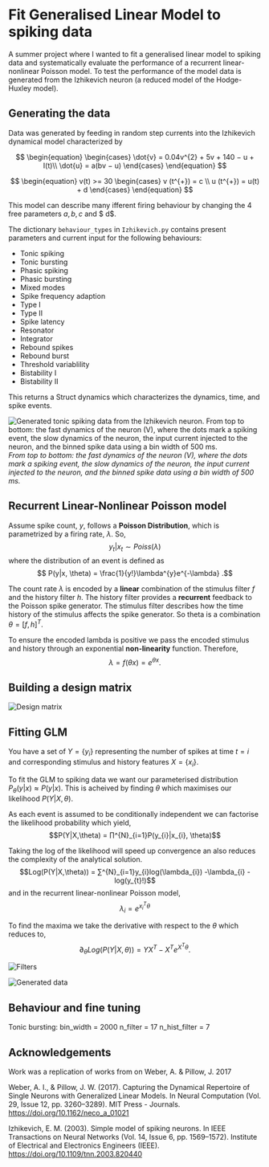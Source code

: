 # Fit Generalised Linear Model to spiking data

A summer project where I wanted to fit a generalised linear model to spiking data and systematically evaluate the performance of a recurrent linear-nonlinear Poisson model. To test the performance of the model data is generated from the Izhikevich neuron (a reduced model of the Hodge-Huxley model).

## Generating the data
Data was generated by feeding in random step currents into the Izhikevich dynamical model characterized by

$$
\begin{equation}
\begin{cases}
    \dot{v} = 0.04v^{2} + 5v + 140 − u + I(t)\\
    \dot{u} = a(bv − u)
\end{cases}
\end{equation}
$$


$$
\begin{equation}
  v(t) >= 30 
    \begin{cases}
      v (t^{+}) = c \\
      u (t^{+}) = u(t) + d
    \end{cases}       
\end{equation}
$$

This model can describe many ifferent firing behaviour by changing the 4 free parameters $a, b, c$ and $ d$.

The dictionary `behaviour_types` in `Izhikevich.py` contains present parameters and current input for the following behaviours:
* Tonic spiking
* Tonic bursting
* Phasic spiking
* Phasic bursting
* Mixed modes
* Spike frequency adaption
* Type I
* Type II
* Spike latency
* Resonator
* Integrator
* Rebound spikes
* Rebound burst
* Threshold variablility
* Bistability I
* Bistability II
  
This returns a Struct dynamics which characterizes the dynamics, time, and spike events.

![Generated tonic spiking data from the Izhikevich neuron. From top to bottom: the fast dynamics of the neuron (V), where the dots mark a spiking event, the slow dynamics of the neuron, the input current injected to the neuron, and the binned spike data using a bin width of 500 ms.](/imgs/tonic_spiking.svg "Generated tonic spiking data from the Izhikevich neuron")
*From top to bottom: the fast dynamics of the neuron (V), where the dots mark a spiking event, the slow dynamics of the neuron, the input current injected to the neuron, and the binned spike data using a bin width of 500 ms.*

## Recurrent Linear-Nonlinear Poisson model

Assume spike count, $y$, follows a **Poisson Distribution**, which is parametrized by a firing rate, $\lambda$. So,
$$y_{t} | x_{t} \sim Poiss(\lambda)$$
where the distribution of an event is defined as
$$ P(y|x, \theta) = \frac{1}{y!}\lambda^{y}e^{-\lambda} .$$

The count rate $\lambda$ is encoded by a **linear** combination of the stimulus filter $f$ and the history filter $h$. The history filter provides a **recurrent** feedback to the Poisson spike generator. The stimulus filter describes how the time history of the stimulus affects the spike generator. So theta is a combination $\theta = [f, h]^T$.

To ensure the encoded lambda is positive we pass the encoded stimulus and history through an exponential **non-linearity** function. Therefore,
$$\lambda = f(\theta x) = e^{\theta x}.$$



## Building a design matrix
![Design matrix](/imgs/design_mat.png "Design matrix of the spiking neuron")




## Fitting GLM



You have a set of $Y=\{y_{i}\}$ representing the number of spikes at time $t=i$ and corresponding stimulus and history features $X=\{x_{i}\}$. 

To fit the GLM to spiking data we want our parameterised distribution $P_{\theta}(y|x)≈P(y|x)$. This is acheived by finding $\theta$ which maximises our likelihood $P(Y |X, \theta)$.

As each event is assumed to be conditionally independent we can factorise the likelihood probability which yield,
$$P(Y|X,\theta) = ∏^{N}_{i=1}P(y_{i}|x_{i}, \theta)$$

Taking the log of the likelihood will speed up convergence an also reduces the complexity of the analytical solution.
$$Log(P(Y|X,\theta)) = ∑^{N}_{i=1}y_{i}log(\lambda_{i}) -\lambda_{i} -log(y_{t}!)$$
and in the recurrent linear-nonlinear Poisson model,
$$\lambda_{i} = e^{x_{i}^{T}\theta}$$

To find the maxima we take the derivative with respect to the $\theta$ which reduces to,
$$\partial_{\theta} Log(P(Y|X,\theta)) = YX^{T} - X^{T}e^{X^{T}\theta}.$$

![Filters](/imgs/filters.svg "Inferred filters of the glm")

![Generated data](/imgs/simulated_plot.svg "Generated data from the inferred filters of the glm")


## Behaviour and fine tuning
Tonic bursting:
bin_width = 2000
n_filter = 17
n_hist_filter = 7

## Acknowledgements
Work was a replication of works from on Weber, A. & Pillow, J. 2017

Weber, A. I., & Pillow, J. W. (2017). Capturing the Dynamical Repertoire of Single Neurons with Generalized Linear Models. In Neural Computation (Vol. 29, Issue 12, pp. 3260–3289). MIT Press - Journals. https://doi.org/10.1162/neco_a_01021

Izhikevich, E. M. (2003). Simple model of spiking neurons. In IEEE Transactions on Neural Networks (Vol. 14, Issue 6, pp. 1569–1572). Institute of Electrical and Electronics Engineers (IEEE). https://doi.org/10.1109/tnn.2003.820440
